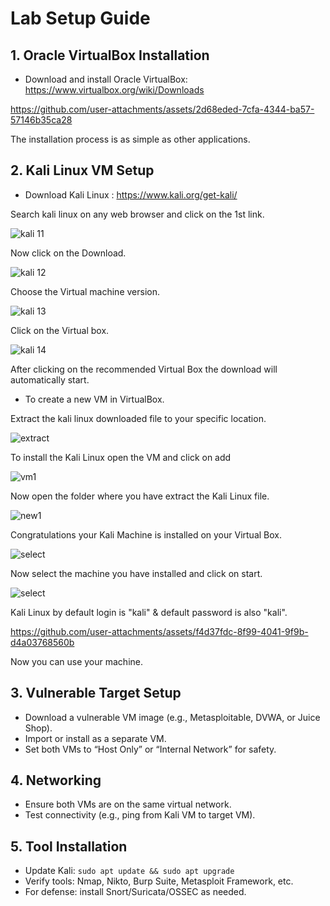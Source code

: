 # Lab Setup Guide

## 1. Oracle VirtualBox Installation
- Download and install Oracle VirtualBox: https://www.virtualbox.org/wiki/Downloads


https://github.com/user-attachments/assets/2d68eded-7cfa-4344-ba57-57146b35ca28

The installation process is as simple as other applications. 


## 2. Kali Linux VM Setup
- Download Kali Linux : https://www.kali.org/get-kali/

Search kali linux on any web browser and click on the 1st link.

![kali 11](https://github.com/user-attachments/assets/4665c0bf-d39d-41b1-ad3e-d396ce0d90d9)


Now click on the Download.

![kali 12](https://github.com/user-attachments/assets/c23d58bc-fef2-4c11-b2e4-1ad8a3b75af9)


Choose the Virtual machine version.
 
![kali 13](https://github.com/user-attachments/assets/eec4a3f9-7e48-4219-a376-f7d6252c2f17)

Click on the Virtual box.
  
![kali 14](https://github.com/user-attachments/assets/11c69ed9-29c5-48fa-91fd-cd82a0f19117)


After clicking on the recommended Virtual Box the download will automatically start.


- To create a new VM in VirtualBox.

Extract the kali linux downloaded file to your specific location.

![extract](https://github.com/user-attachments/assets/20aa16ad-f6b2-4b98-aea7-18f159e04913)


To install the Kali Linux open the VM and click on add
 
![vm1](https://github.com/user-attachments/assets/facf6250-acfb-4c71-ae41-ee02a5857b93)


Now open the folder where you have extract the Kali Linux file.

![new1](https://github.com/user-attachments/assets/5c3bd7fd-b2f1-41c8-bdae-8649f3c1851b)


Congratulations your Kali Machine is installed on your Virtual Box. 

![select ](https://github.com/user-attachments/assets/93f9fa2c-f91d-43aa-85c5-836b8d972d5d)


Now select the machine you have installed and click on start.

![select ](https://github.com/user-attachments/assets/2a52f0e3-39aa-46af-baa7-bf20a6827a42)

Kali Linux by default login is "kali" & default password is also "kali".


https://github.com/user-attachments/assets/f4d37fdc-8f99-4041-9f9b-d4a03768560b

Now you can use your machine.

## 3. Vulnerable Target Setup
- Download a vulnerable VM image (e.g., Metasploitable, DVWA, or Juice Shop).
- Import or install as a separate VM.
- Set both VMs to “Host Only” or “Internal Network” for safety.

## 4. Networking
- Ensure both VMs are on the same virtual network.
- Test connectivity (e.g., ping from Kali VM to target VM).

## 5. Tool Installation
- Update Kali: `sudo apt update && sudo apt upgrade`
- Verify tools: Nmap, Nikto, Burp Suite, Metasploit Framework, etc.
- For defense: install Snort/Suricata/OSSEC as needed.

